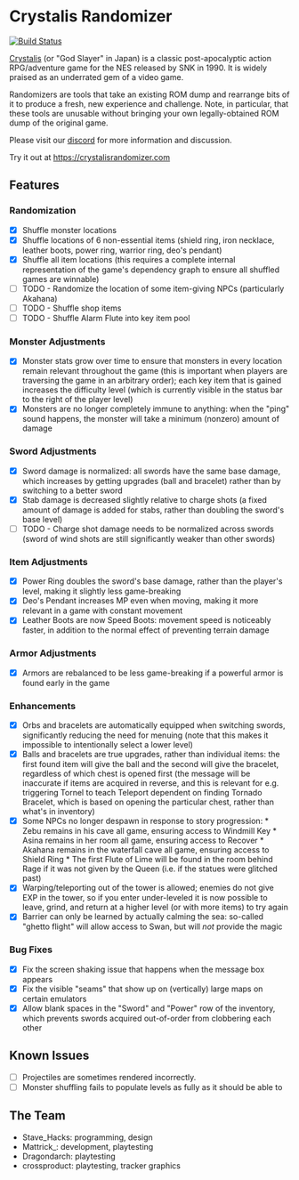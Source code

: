 # Crystalis Randomizer

[![Build Status](https://travis-ci.org/shicks/crystalis-randomizer.svg?branch=master)](https://travis-ci.org/shicks/crystalis-randomizer)

[Crystalis] (or "God Slayer" in Japan) is a classic post-apocalyptic action
RPG/adventure game for the NES released by SNK in 1990.  It is widely praised as
an underrated gem of a video game.

Randomizers are tools that take an existing ROM dump and rearrange bits of it to
produce a fresh, new experience and challenge.  Note, in particular, that these
tools are unusable without bringing your own legally-obtained ROM dump of the
original game.

Please visit our [discord] for more information and discussion.

Try it out at https://crystalisrandomizer.com

[Crystalis]: https://en.wikipedia.org/wiki/Crystalis
[discord]: https://discord.gg/ktyz5E6

## Features

### Randomization

* [x] Shuffle monster locations
* [x] Shuffle locations of 6 non-essential items (shield ring, iron necklace,
      leather boots, power ring, warrior ring, deo's pendant)
* [x] Shuffle all item locations (this requires a complete internal representation
      of the game's dependency graph to ensure all shuffled games are winnable)
* [ ] TODO - Randomize the location of some item-giving NPCs (particularly Akahana)
* [ ] TODO - Shuffle shop items
* [ ] TODO - Shuffle Alarm Flute into key item pool

### Monster Adjustments

* [x] Monster stats grow over time to ensure that monsters in every location
      remain relevant throughout the game (this is important when players are
      traversing the game in an arbitrary order); each key item that is gained
      increases the difficulty level (which is currently visible in the status bar
      to the right of the player level)
* [x] Monsters are no longer completely immune to anything: when the "ping" sound
      happens, the monster will take a minimum (nonzero) amount of damage

### Sword Adjustments

* [x] Sword damage is normalized: all swords have the same base damage, which
      increases by getting upgrades (ball and bracelet) rather than by switching
      to a better sword
* [x] Stab damage is decreased slightly relative to charge shots (a fixed amount
      of damage is added for stabs, rather than doubling the sword's base level)
* [ ] TODO - Charge shot damage needs to be normalized across swords (sword of wind shots
      are still significantly weaker than other swords)

### Item Adjustments

* [x] Power Ring doubles the sword's base damage, rather than the player's level,
      making it slightly less game-breaking
* [x] Deo's Pendant increases MP even when moving, making it more relevant in a
      game with constant movement
* [x] Leather Boots are now Speed Boots: movement speed is noticeably faster, in
      addition to the normal effect of preventing terrain damage

### Armor Adjustments

* [x] Armors are rebalanced to be less game-breaking if a powerful armor is
      found early in the game

### Enhancements

* [x] Orbs and bracelets are automatically equipped when switching swords,
      significantly reducing the need for menuing (note that this makes it
      impossible to intentionally select a lower level)
* [x] Balls and bracelets are true upgrades, rather than individual items: the
      first found item will give the ball and the second will give the bracelet,
      regardless of which chest is opened first (the message will be inaccurate
      if items are acquired in reverse, and this is relevant for e.g. triggering
      Tornel to teach Teleport dependent on finding Tornado Bracelet, which is
      based on opening the particular chest, rather than what's in inventory)
* [x] Some NPCs no longer despawn in response to story progression:
      * Zebu remains in his cave all game, ensuring access to Windmill Key
      * Asina remains in her room all game, ensuring access to Recover
      * Akahana remains in the waterfall cave all game, ensuring access to
        Shield Ring
      * The first Flute of Lime will be found in the room behind Rage if it was
        not given by the Queen (i.e. if the statues were glitched past)
* [x] Warping/teleporting out of the tower is allowed; enemies do not give EXP in
      the tower, so if you enter under-leveled it is now possible to leave, grind,
      and return at a higher level (or with more items) to try again
* [x] Barrier can only be learned by actually calming the sea: so-called "ghetto
      flight" will allow access to Swan, but will *not* provide the magic

### Bug Fixes

* [x] Fix the screen shaking issue that happens when the message box appears
* [x] Fix the visible "seams" that show up on (vertically) large maps on certain
      emulators
* [x] Allow blank spaces in the "Sword" and "Power" row of the inventory, which
      prevents swords acquired out-of-order from clobbering each other

## Known Issues

* [ ] Projectiles are sometimes rendered incorrectly.
* [ ] Monster shuffling fails to populate levels as fully as it should be able to

## The Team

* Stave_Hacks: programming, design
* Mattrick_: development, playtesting
* Dragondarch: playtesting
* crossproduct: playtesting, tracker graphics
